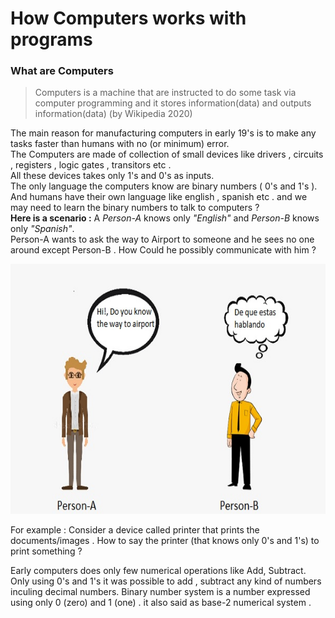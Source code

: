 # How Computers works with programs 
### What are Computers 
> Computers is a machine that are instructed to do some task via computer programming and it stores information(data) and outputs information(data) (by Wikipedia 2020)

The main reason for manufacturing computers in early 19's is to make any tasks faster than humans with no (or minimum) error.<br/>
The Computers are made of collection of small devices like drivers , circuits , registers , logic gates , transitors etc .<br/> All these devices takes only 1's and 0's as inputs.<br/>
The only language the computers know are binary numbers ( 0's and 1's ). <br/>
And humans have their own language like english , spanish etc . and we may need to learn the binary numbers to talk to computers ? <br/>
**Here is a scenario :** A *Person-A* knows only *"English"* and *Person-B* knows only *"Spanish"*. <br/>
Person-A wants to ask the way to Airport to someone and he sees no one around except Person-B . How Could he possibly communicate with him ? <br/>

<img src="file2_1.jpg" width="700" height="400" >














For example : Consider a device called printer that prints the documents/images . How to say the printer (that knows only 0's and 1's) to print something ? 












Early computers does only few numerical operations like Add, Subtract. Only using 0's and 1's it was possible to add , subtract any kind of numbers inculing decimal numbers.
Binary number system is a number expressed using only 0 (zero) and 1 (one) . it also said as base-2 numerical system . 


